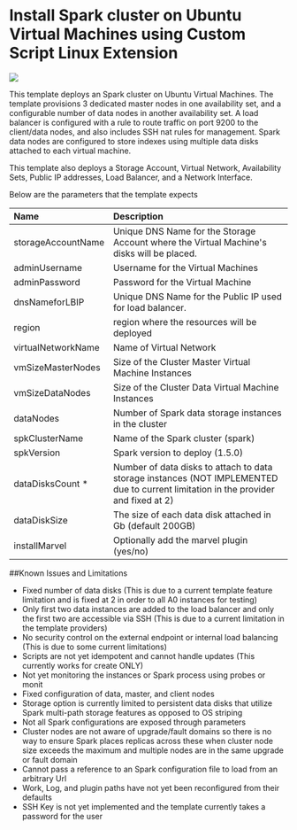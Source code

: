# Install Spark cluster on Ubuntu Virtual Machines using Custom Script Linux Extension

<a href="https://azuredeploy.net/" target="_blank">
    <img src="http://azuredeploy.net/deploybutton.png"/>
</a>

This template deploys an Spark cluster on Ubuntu Virtual Machines.  The template provisions 3 dedicated master nodes in one availability set, and a configurable number of data nodes in another availability set.  A load balancer is configured with a rule to route traffic on port 9200 to the client/data nodes, and also includes SSH nat rules for management.  Spark data nodes are configured to store indexes using multiple data disks attached to each virtual machine.

This template also deploys a Storage Account, Virtual Network, Availability Sets, Public IP addresses, Load Balancer, and a Network Interface.

Below are the parameters that the template expects

| Name   | Description    |
|:--- |:---|
| storageAccountName  | Unique DNS Name for the Storage Account where the Virtual Machine's disks will be placed. |
| adminUsername  | Username for the Virtual Machines  |
| adminPassword  | Password for the Virtual Machine  |
| dnsNameforLBIP  | Unique DNS Name for the Public IP used for load balancer. |
| region | region where the resources will be deployed |
| virtualNetworkName | Name of Virtual Network |
| vmSizeMasterNodes | Size of the Cluster Master Virtual Machine Instances |
| vmSizeDataNodes | Size of the Cluster Data Virtual Machine Instances |
| dataNodes | Number of Spark data storage instances in the cluster |
| spkClusterName | Name of the Spark cluster (spark) |
| spkVersion | Spark version to deploy (1.5.0) |
| dataDisksCount * | Number of data disks to attach to data storage instances (NOT IMPLEMENTED due to current limitation in the provider and fixed at 2) |
| dataDiskSize | The size of each data disk attached in Gb (default 200GB) |
| installMarvel | Optionally add the marvel plugin (yes/no)|



##Known Issues and Limitations
- Fixed number of data disks (This is due to a current template feature limitation and is fixed at 2 in order to all A0 instances for testing)
- Only first two data instances are added to the load balancer and only the first two are accessible via SSH (This is due to a current limitation in the template providers)
- No security control on the external endpoint or internal load balancing (This is due to some current limitations)
- Scripts are not yet idempotent and cannot handle updates (This currently works for create ONLY)
- Not yet monitoring the instances or Spark process using probes or monit
- Fixed configuration of data, master, and client nodes
- Storage option is currently limited to persistent data disks that utilize Spark multi-path storage features as opposed to OS striping
- Not all Spark configurations are exposed through parameters
- Cluster nodes are not aware of upgrade/fault domains so there is no way to ensure Spark places replicas across these when cluster node size exceeds the maximum and multiple nodes are in the same upgrade or fault domain
- Cannot pass a reference to an Spark configuration file to load from an arbitrary Url
- Work, Log, and plugin paths have not yet been reconfigured from their defaults
- SSH Key is not yet implemented and the template currently takes a password for the user
